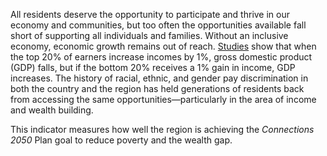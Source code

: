 All residents deserve the opportunity to participate and thrive in our economy and communities, but too often the opportunities available fall short of supporting all individuals and families. Without an inclusive economy, economic growth remains out of reach. [Studies](https://gsdrc.org/document-library/causes-and-consequences-of-income-inequality-a-global-perspective/) show that when the top 20% of earners increase incomes by 1%, gross domestic product (GDP) falls, but if the bottom 20% receives a 1% gain in income, GDP increases. The history of racial, ethnic, and gender pay discrimination in both the country and the region has held generations of residents back from accessing the same opportunities—particularly in the area of income and wealth building. 

This indicator measures how well the region is achieving the _Connections 2050_ Plan goal to reduce poverty and the wealth gap.